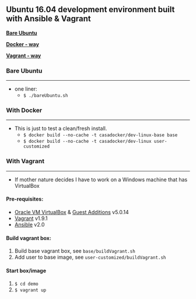 ## Ubuntu 16.04 development environment built with Ansible & Vagrant
[**Bare Ubuntu**](#bare-ubuntu)

[**Docker - way**](#with-docker)

[**Vagrant - way**](#with-vagrant)

### Bare Ubuntu
---
 - one liner:
   * `$ ./bareUbuntu.sh`

### With Docker
---
 - This is just to test a clean/fresh install.
   * `$ docker build --no-cache -t casadocker/dev-linux-base base`
   * `$ docker build --no-cache -t casadocker/dev-linux user-customized`

### With Vagrant
---
 - If mother nature decides I have to work on a Windows machine that has VirtualBox

#### Pre-requisites:

  * [Oracle VM VirtualBox](http://www.virtualbox.org) & [Guest Additions](https://www.virtualbox.org/manual/ch04.html) v5.0.14
  * [Vagrant](http://www.vagrantup.com) v1.9.1
  * [Ansible](http://docs.ansible.com/intro_installation.html#latest-releases-via-apt-ubuntu) v2.0

#### Build vagrant box:

  1. Build base vagrant box, see `base/buildVagrant.sh`
  1. Add user to base image, see `user-customized/buildVagrant.sh`

#### Start box/image
  1. `$ cd demo`
  1. `$ vagrant up`
